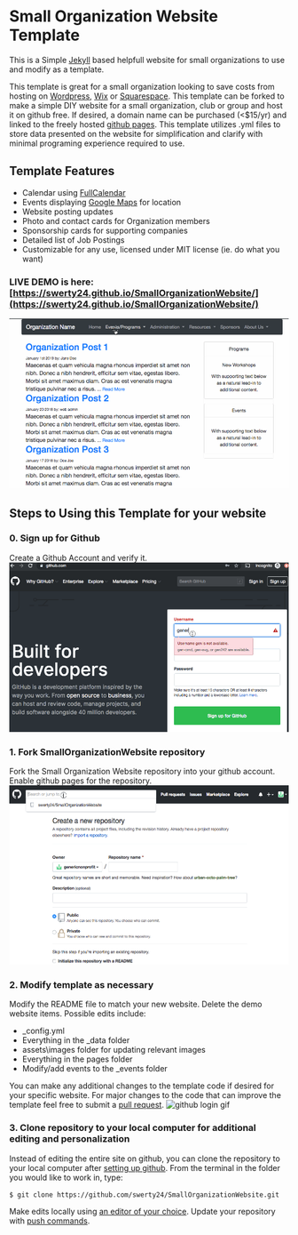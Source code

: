 # Small Organization Website Template
This is a Simple [Jekyll](https://jekyllrb.com) based helpfull website for small organizations to use and modify as a template.

This template is great for a small organization looking to save costs from hosting on [Wordpress](https://wordpress.com/), [Wix](https://www.wix.com/) or [Squarespace](https://www.squarespace.com/). This template can be forked to make a simple DIY website for a small  organization, club or group and host it on github free. If desired, a domain name can be purchased (<$15/yr) and linked to the freely hosted [github pages](https://help.github.com/en/articles/getting-started-with-github-pages). This template utilizes .yml files to store data presented on the website for simplification and clarify with minimal programing experience required to use.

## Template Features
  * Calendar using [FullCalendar](https://fullcalendar.io/)
  * Events displaying [Google Maps](https://www.google.com/maps) for location
  * Website posting updates
  * Photo and contact cards for Organization members
  * Sponsorship cards for supporting companies
  * Detailed list of Job Postings
  * Customizable for any use, licensed under MIT license (ie. do what you want)

### LIVE DEMO is here: [https://swerty24.github.io/SmallOrganizationWebsite/](https://swerty24.github.io/SmallOrganizationWebsite/)


![Demo Website Screenshot gif](assets/demo/DemoIntro.gif)



## Steps to Using this Template for your website
### 0. Sign up for Github
Create a Github Account and verify it.
![github login gif](assets/demo/00.GithubLogin.gif)

### 1. Fork SmallOrganizationWebsite repository
Fork the Small Organization Website repository into your github account. Enable github pages for the repository.
![github login gif](assets/demo/01.Fork.gif)

### 2. Modify template as necessary
Modify the README file to match your new website. Delete the demo website items.
Possible edits include:
- \_config.yml
- Everything in the \_data folder
- assets\images folder for updating relevant images
- Everything in the pages folder
- Modify/add events to the \_events folder


You can make any additional changes to the template code if desired for your specific  website. For major changes to the code that can improve the template feel free to submit a [pull request](https://help.github.com/en/github/collaborating-with-issues-and-pull-requests/about-pull-requests).
![github login gif](assets/demo/02.Edits.gif)

### 3. Clone repository to your local computer for additional editing and personalization
Instead of editing the entire site on github, you can clone the repository to your local computer after [setting up github](https://kbroman.org/github_tutorial/pages/first_time.html). From the terminal in the folder you would like to work in, type:
```
$ git clone https://github.com/swerty24/SmallOrganizationWebsite.git
```

Make edits locally using  [an editor of your choice](https://github.com/atom/atom). Update your repository with [push commands](https://help.github.com/en/github/using-git/pushing-commits-to-a-remote-repository).
